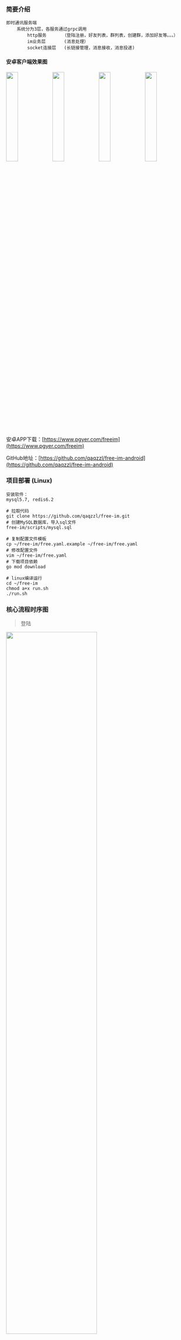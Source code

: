 ### 简要介绍
```
即时通讯服务端
    系统分为3层，各服务通过grpc调用
        http服务      （登陆注册，好友列表，群列表，创建群，添加好友等。。。）
        im业务层       (消息处理）
        socket连接层   (长链接管理，消息接收，消息投递)
```

#### 安卓客户端效果图
<img src="http://free-im-qn.qaqzz.com/docs/app1-1.jpg" width="25%"/><img src="http://free-im-qn.qaqzz.com/docs/app2-1.jpg" width="25%"/><img src="http://free-im-qn.qaqzz.com/docs/app3-1.jpg" width="25%"/><img src="http://free-im-qn.qaqzz.com/docs/app4-1.jpg" width="25%"/>

安卓APP下载：[https://www.pgyer.com/freeim](https://www.pgyer.com/freeim)

GitHub地址：[https://github.com/qaqzzl/free-im-android](https://github.com/qaqzzl/free-im-android)


### 项目部署 (Linux)

```
安装软件：
mysql5.7, redis6.2

# 拉取代码
git clone https://github.com/qaqzzl/free-im.git
# 创建MySQL数据库，导入sql文件
free-im/scripts/mysql.sql

# 复制配置文件模板
cp ~/free-im/free.yaml.example ~/free-im/free.yaml
# 修改配置文件
vim ~/free-im/free.yaml
# 下载项目依赖
go mod download

# linux编译运行
cd ~/free-im
chmod a+x run.sh
./run.sh
```


### 核心流程时序图
> 登陆

<img src="http://free-im-qn.qaqzz.com/docs/login.png" width="70%"/>

[comment]: <> (> 消息同步)

[comment]: <> (<img src="http://free-im-qn.qaqzz.com/docs/message_sync.png" width="70%"/>)

> 发送消息(单聊)

<img src="http://free-im-qn.qaqzz.com/docs/message_send.png" width="70%"/>

[comment]: <> (> 发送消息&#40;群聊&#41;)

[comment]: <> (<img src="http://free-im-qn.qaqzz.com/docs/message_group_send.png" width="70%"/>)



### 常见错误
golang.org 包拉不下来
```
export GOPROXY=https://mirrors.aliyun.com/goproxy/
```

Windows运行项目需要gcc环境
```
exec: "gcc": executable file not found in %PATH%
下载gcc环境
https://jmeubank.github.io/tdm-gcc/download/
```

### API接口文档
https://www.apizza.net/project/88dcdb7080c14030f5005d67132f5617/browse

